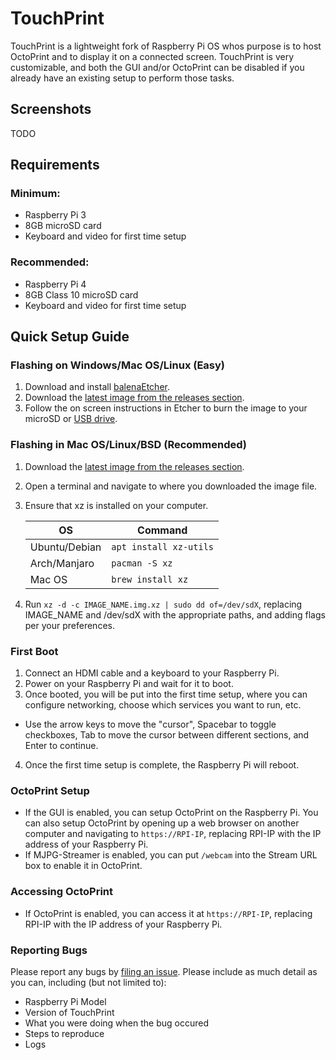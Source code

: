 # TouchPrint
TouchPrint is a lightweight fork of Raspberry Pi OS whos purpose is to host OctoPrint and to display it on a connected screen.
TouchPrint is very customizable, and both the GUI and/or OctoPrint can be disabled if you already have an existing setup to perform those tasks.


## Screenshots
TODO

## Requirements
### Minimum:
- Raspberry Pi 3
- 8GB microSD card
- Keyboard and video for first time setup

### Recommended:
- Raspberry Pi 4
- 8GB Class 10 microSD card
- Keyboard and video for first time setup

## Quick Setup Guide
### Flashing on Windows/Mac OS/Linux (Easy)
1. Download and install [balenaEtcher](https://www.balena.io/etcher/).
2. Download the [latest image from the releases section](/releases).
3. Follow the on screen instructions in Etcher to burn the image to your microSD or [USB drive](https://www.raspberrypi.org/documentation/hardware/raspberrypi/bootmodes/msd.md).

### Flashing in Mac OS/Linux/BSD (Recommended)
1. Download the [latest image from the releases section](/releases).
2. Open a terminal and navigate to where you downloaded the image file.
3. Ensure that xz is installed on your computer.

    | **OS**        | **Command**            |
    |---------------|------------------------|
    | Ubuntu/Debian | `apt install xz-utils` |
    | Arch/Manjaro  | `pacman -S xz`         |
    | Mac OS        | `brew install xz`      |

4. Run `xz -d -c IMAGE_NAME.img.xz | sudo dd of=/dev/sdX`, replacing IMAGE\_NAME and /dev/sdX with the appropriate paths, and adding flags per your preferences.

### First Boot
1. Connect an HDMI cable and a keyboard to your Raspberry Pi.
2. Power on your Raspberry Pi and wait for it to boot.
3. Once booted, you will be put into the first time setup, where you can configure networking, choose which services you want to run, etc.
  - Use the arrow keys to move the "cursor", Spacebar to toggle checkboxes, Tab to move the cursor between different sections, and Enter to continue.
4. Once the first time setup is complete, the Raspberry Pi will reboot.

### OctoPrint Setup
- If the GUI is enabled, you can setup OctoPrint on the Raspberry Pi. You can also setup OctoPrint by opening up a web browser on another computer and navigating to `https://RPI-IP`, replacing RPI-IP with the IP address of your Raspberry Pi.
- If MJPG-Streamer is enabled, you can put `/webcam` into the Stream URL box to enable it in OctoPrint.

### Accessing OctoPrint
- If OctoPrint is enabled, you can access it at `https://RPI-IP`, replacing RPI-IP with the IP address of your Raspberry Pi.

### Reporting Bugs
Please report any bugs by [filing an issue](/issues). Please include as much detail as you can, including (but not limited to):
- Raspberry Pi Model
- Version of TouchPrint
- What you were doing when the bug occured
- Steps to reproduce
- Logs
